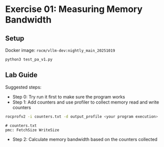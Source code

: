 # Exercise 01: Measuring Memory Bandwidth

## Setup
Docker image: `rocm/vllm-dev:nightly_main_20251019`

```bash
python3 test_pa_v1.py
```

## Lab Guide
Suggested steps:
- Step 0: Try run it first to make sure the program works
- Step 1: Add counters and use profiler to collect memory read and write counters
```bash
rocprofv2 -i counters.txt -d output_profile <your program execution>
```
```
# counters.txt
pmc: FetchSize WriteSize
```
- Step 2: Calculate memory bandwidth based on the counters collected
